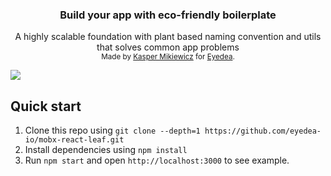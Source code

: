 <h3 align="center"><strong>Build your app with eco-friendly boilerplate</strong></h3>
<div align="center">A highly scalable foundation with plant based naming convention and utils that solves common app problems</div>

<div align="center">
  <sub>Made by <a href="https://twitter.com/idered">Kasper Mikiewicz</a> for <a href="https://github.com/eyedea-io">Eyedea</a>.
</div>

![](https://cloud.githubusercontent.com/assets/230404/18255486/75caeeca-73aa-11e6-97bd-2a798a884e3d.png)
<br>

## Quick start

1. Clone this repo using `git clone --depth=1 https://github.com/eyedea-io/mobx-react-leaf.git`
2. Install dependencies using `npm install`
3. Run `npm start` and open `http://localhost:3000` to see example.
